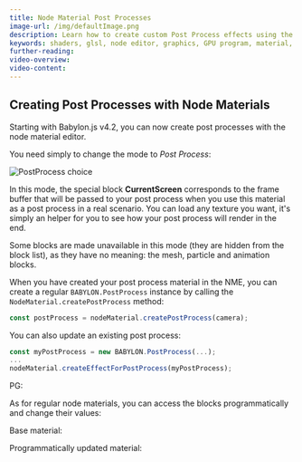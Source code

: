 ```yaml
---
title: Node Material Post Processes
image-url: /img/defaultImage.png
description: Learn how to create custom Post Process effects using the Node Material.
keywords: shaders, glsl, node editor, graphics, GPU program, material, NME, Node Material, Node Material Editor, post process
further-reading:
video-overview:
video-content:
---
```


## Creating Post Processes with Node Materials

Starting with Babylon.js v4.2, you can now create post processes with the node material editor.

You need simply to change the mode to _Post Process_:

![PostProcess choice](/img/how_to/Materials/postprocessMenu.png)

In this mode, the special block **CurrentScreen** corresponds to the frame buffer that will be passed to your post process when you use this material as a post process in a real scenario. You can load any texture you want, it's simply an helper for you to see how your post process will render in the end.

Some blocks are made unavailable in this mode (they are hidden from the block list), as they have no meaning: the mesh, particle and animation blocks.

When you have created your post process material in the NME, you can create a regular `BABYLON.PostProcess` instance by calling the `NodeMaterial.createPostProcess` method:

```javascript
const postProcess = nodeMaterial.createPostProcess(camera);
```

You can also update an existing post process:

```javascript
const myPostProcess = new BABYLON.PostProcess(...);
...
nodeMaterial.createEffectForPostProcess(myPostProcess);
```

PG: <Playground id="#WB27SW#1" title="NME Post Process Playground Example" description="Playground example of using the Node Material Editor to create a Post Process effect." image="/img/playgroundsAndNMEs/PGNMEPostProcess.jpg" isMain={true} category="Node Material"/>

As for regular node materials, you can access the blocks programmatically and change their values:

Base material: <Playground id="#WB27SW#4" title="NME Post Process Base Node Material" description="Playground example of a NME Post Process Base Material." image="/img/playgroundsAndNMEs/PGNMEPostProcessBaseMaterial.jpg"/>

Programmatically updated material: <Playground id="#WB27SW#3" title="NME Post Process Base Material Modification" description="Playground example of modifying a base Post Process material programmatically." image="/img/playgroundsAndNMEs/PGNMEPostProcessBaseMaterialModification.jpg"/>
